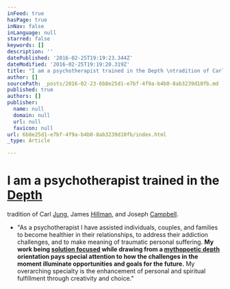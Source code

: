 ```yaml
---
inFeed: true
hasPage: true
inNav: false
inLanguage: null
starred: false
keywords: []
description: ''
datePublished: '2016-02-25T19:19:23.344Z'
dateModified: '2016-02-25T19:19:20.319Z'
title: "I am a psychotherapist trained in the Depth \ntradition of Carl Jung, James Hillman, and Joseph Campbell."
author: []
sourcePath: _posts/2016-02-23-6b8e25d1-e7bf-4f9a-b4b0-8ab3239d10fb.md
published: true
authors: []
publisher:
  name: null
  domain: null
  url: null
  favicon: null
url: 6b8e25d1-e7bf-4f9a-b4b0-8ab3239d10fb/index.html
_type: Article

---
```

# I am a psychotherapist trained in the [Depth][0]
tradition of Carl [Jung][1], James [Hillman][2], and Joseph [Campbell][3].

* "As a psychotherapist I have assisted individuals, couples, and families to become healthier in their relationships, to address their addiction challenges, and to make meaning of traumatic personal suffering.  **My work being [solution focused][4] while drawing from a [mytho][5][poetic ][6][depth][6] orientation pays special attention to how the challenges in the moment illuminate
opportunities and goals for the future.** My overarching specialty is 
the enhancement of personal and spiritual fulfillment through creativity
and choice." 

[0]: http://www.pacifica.edu/unique-to-pacifica/ma-phd-depth-psychology-gainful-employment
[1]: http://en.m.wikipedia.org/wiki/Carl_Jung
[2]: https://www.google.com/search?q=james+hillman&oq=james+hillman&aqs=chrome..69i57j0l5.8655j0j4&sourceid=chrome&es_sm=93&ie=UTF-8
[3]: http://en.m.wikipedia.org/wiki/Joseph_Campbell
[4]: https://en.wikipedia.org/wiki/Solution_focused_brief_therapy
[5]: http://dictionary.reference.com/browse/mythopoetic
[6]: http://www.pacifica.edu/whatisdepth.aspx